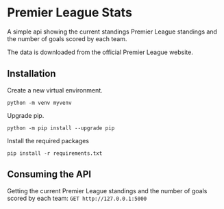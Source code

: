 # Premier League Stats

A simple api showing the current standings Premier League standings and the number of goals scored by each team.

The data is downloaded from the official Premier League website.


## Installation

Create a new virtual environment.
```
python -m venv myvenv
```
Upgrade pip.
```
python -m pip install --upgrade pip
```
Install the required packages
```
pip install -r requirements.txt
```

## Consuming the API

Getting the current Premier League standings and the number of goals scored by each team:
`GET http://127.0.0.1:5000`
